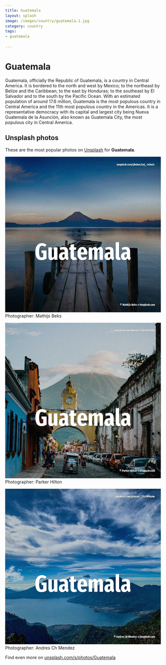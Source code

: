 ```yaml
---
title: Guatemala
layout: splash
image: /images/country/guatemala.1.jpg
category: country
tags:
- guatemala

---
```

# Guatemala

Guatemala, officially the Republic of Guatemala, is a country in Central America. It is bordered to the north and west by Mexico; to the northeast by Belize and the Caribbean; to  the east by Honduras; to the southeast by El Salvador and to the south by the Pacific Ocean. With an estimated population of around 17.6 million, Guatemala is the most populous country in  Central America and the 11th most populous country in the Americas. It is a representative democracy with its capital and largest city being Nueva Guatemala de la  Asunción, also known as Guatemala City, the most populous city in Central America.  

 
## Unsplash photos
These are the most popular photos on [Unsplash](https://unsplash.com) for **Guatemala**.
 
![Guatemala](/images/country/guatemala.1.jpg)
Photographer:  Mathijs Beks
 
![Guatemala](/images/country/guatemala.2.jpg)
Photographer:  Parker Hilton
 
![Guatemala](/images/country/guatemala.3.jpg)
Photographer:  Andres Ch Mendez
 
Find even more on [unsplash.com/s/photos/Guatemala](https://unsplash.com/s/photos/Guatemala)
 
